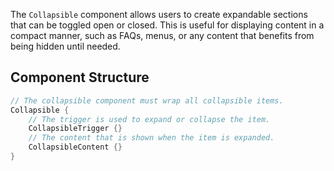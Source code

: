 The `Collapsible` component allows users to create expandable sections that can be toggled open or closed. This is useful for displaying content in a compact manner, such as FAQs, menus, or any content that benefits from being hidden until needed.

## Component Structure

```rust
// The collapsible component must wrap all collapsible items.
Collapsible {
    // The trigger is used to expand or collapse the item.
    CollapsibleTrigger {}
    // The content that is shown when the item is expanded.
    CollapsibleContent {}
}
```
